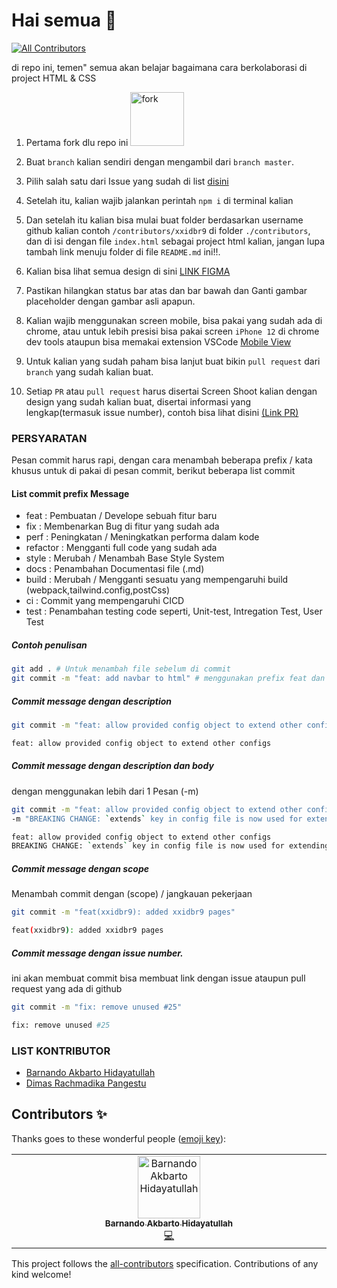 # Hai semua 👋
<!-- ALL-CONTRIBUTORS-BADGE:START - Do not remove or modify this section -->
[![All Contributors](https://img.shields.io/badge/all_contributors-1-orange.svg?style=flat-square)](#contributors-)
<!-- ALL-CONTRIBUTORS-BADGE:END -->

<!-- ALL-CONTRIBUTORS-BADGE:START - Do not remove or modify this section -->

<!-- ALL-CONTRIBUTORS-BADGE:END -->

di repo ini, temen" semua akan belajar bagaimana cara berkolaborasi di project HTML & CSS

1. Pertama fork dlu repo ini <img width="86" alt="fork" src="./.github/assets/fork.jpg">

1. Buat `branch` kalian sendiri dengan mengambil dari `branch master`.

1. Pilih salah satu dari Issue yang sudah di list [disini](https://github.com/xxidbr9/binar-intro-to-html/issues)

1. Setelah itu, kalian wajib jalankan perintah `npm i` di terminal kalian

1. Dan setelah itu kalian bisa mulai buat folder berdasarkan username github kalian contoh `/contributors/xxidbr9` di folder `./contributors`, dan di isi dengan file `index.html` sebagai project html kalian, jangan lupa tambah link menuju folder di file `README.md` ini!!.

1. Kalian bisa lihat semua design di sini [LINK FIGMA](<https://www.figma.com/file/SG36PkOJmYIGpsr8mTsWZ1/Mobile-Templates-(Kampus-Merdeka)?type=design&node-id=0%3A344&mode=design&t=n1xd2OptGOKNULZr-1>)

1. Pastikan hilangkan status bar atas dan bar bawah dan Ganti gambar placeholder dengan gambar asli apapun.

1. Kalian wajib menggunakan screen mobile, bisa pakai yang sudah ada di chrome, atau untuk lebih presisi bisa pakai screen `iPhone 12` di chrome dev tools ataupun bisa memakai extension VSCode [Mobile View](https://marketplace.visualstudio.com/items?itemName=cirlorm.mobileview)

1. Untuk kalian yang sudah paham bisa lanjut buat bikin `pull request` dari `branch` yang sudah kalian buat.

1. Setiap `PR` atau `pull request` harus disertai Screen Shoot kalian dengan design yang sudah kalian buat, disertai informasi yang lengkap(termasuk issue number), contoh bisa lihat disini [(Link PR)](https://github.com/xxidbr9/binar-intro-to-html/pull/41)


### PERSYARATAN

Pesan commit harus rapi, dengan cara menambah beberapa prefix / kata khusus untuk di pakai di pesan commit, berikut beberapa list commit

#### List commit prefix Message

- feat : Pembuatan / Develope sebuah fitur baru
- fix : Membenarkan Bug di fitur yang sudah ada
- perf : Peningkatan / Meningkatkan performa dalam kode
- refactor : Mengganti full code yang sudah ada
- style : Merubah / Menambah Base Style System
- docs : Penambahan Documentasi file (.md)
- build : Merubah / Mengganti sesuatu yang mempengaruhi build (webpack,tailwind.config,postCss)
- ci : Commit yang mempengaruhi CICD
- test : Penambahan testing code seperti, Unit-test, Intregation Test, User Test


##### Contoh penulisan
```bash
git add . # Untuk menambah file sebelum di commit
git commit -m "feat: add navbar to html" # menggunakan prefix feat dan informasi singkat setelahnya 
```

##### Commit message dengan description

```bash
git commit -m "feat: allow provided config object to extend other configs"
```

```bash
feat: allow provided config object to extend other configs
```

##### Commit message dengan description dan body
dengan menggunakan lebih dari 1 Pesan (-m)
```bash
git commit -m "feat: allow provided config object to extend other configs" \
-m "BREAKING CHANGE: `extends` key in config file is now used for extending other config files"
```

```bash
feat: allow provided config object to extend other configs
BREAKING CHANGE: `extends` key in config file is now used for extending other config files
```

##### Commit message dengan scope
Menambah commit dengan (scope) / jangkauan pekerjaan
```bash
git commit -m "feat(xxidbr9): added xxidbr9 pages"
```

```bash
feat(xxidbr9): added xxidbr9 pages
```

##### Commit message dengan issue number.
ini akan membuat commit bisa membuat link dengan issue ataupun pull request yang ada di github
```bash
git commit -m "fix: remove unused #25"
```
```bash
fix: remove unused #25
```


### LIST KONTRIBUTOR

<!-- Tambah nama lengkap kalian dan link ke file yang kalian buat  -->
<!-- [nama_lengkap_kalian](./contributors/<username>) -->

- [Barnando Akbarto Hidayatullah](./contributors/xxidbr9)
- [Dimas Rachmadika Pangestu](./contributors/dimasrdika)

<!-- YANG DIBAWAH INI SAMPAI BAWAH JANGAN DI EDIT -->
<!-- INI OTOMATIS GENERATE DARI BOT -->

## Contributors ✨

Thanks goes to these wonderful people ([emoji key](https://allcontributors.org/docs/en/emoji-key)):
<!-- ALL-CONTRIBUTORS-LIST:START - Do not remove or modify this section -->
<!-- prettier-ignore-start -->
<!-- markdownlint-disable -->
<table>
  <tbody>
    <tr>
      <td align="center" valign="top" width="14.28%"><a href="http://github.com/xxidbr9-archived"><img src="https://avatars.githubusercontent.com/u/51733515?v=4?s=100" width="100px;" alt="Barnando Akbarto Hidayatullah"/><br /><sub><b>Barnando Akbarto Hidayatullah</b></sub></a><br /><a href="https://github.com/xxidbr9/binar-intro-to-html/commits?author=xxidbr9" title="Code">💻</a></td>
    </tr>
  </tbody>
</table>

<!-- markdownlint-restore -->
<!-- prettier-ignore-end -->

<!-- ALL-CONTRIBUTORS-LIST:END -->

<!-- ALL-CONTRIBUTORS-LIST:START - Do not remove or modify this section -->
<!-- prettier-ignore-start -->
<!-- markdownlint-disable -->

<!-- markdownlint-restore -->
<!-- prettier-ignore-end -->

<!-- ALL-CONTRIBUTORS-LIST:END -->

This project follows the [all-contributors](https://github.com/all-contributors/all-contributors) specification. Contributions of any kind welcome!
